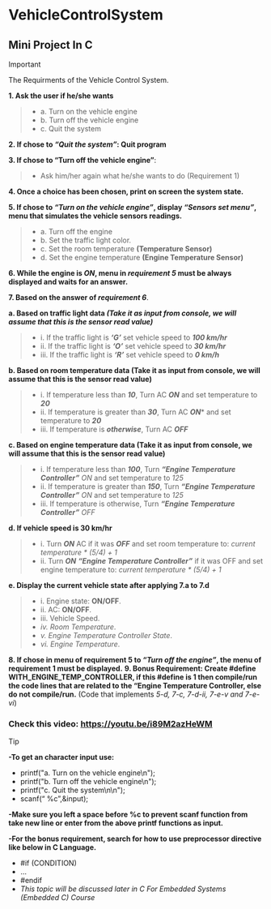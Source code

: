 # VehicleControlSystem
## Mini Project In C

> [!IMPORTANT]
> The Requirments of the Vehicle Control System.

**1. Ask the user if he/she wants**
  > - a. Turn on the vehicle engine
  > - b. Turn off the vehicle engine
  > - c. Quit the system
    
**2. If chose to ***“Quit the system”***: Quit program**

**3. If chose to “Turn off the vehicle engine”**:
   > - Ask him/her again what he/she wants to do (Requirement 1)
     
**4. Once a choice has been chosen, print on screen the system state.**

**5. If chose to ***“Turn on the vehicle engine”***, display ***“Sensors set menu”***, menu that simulates the vehicle sensors readings.**
  > - a. Turn off the engine
  > - b. Set the traffic light color.
  > - c. Set the room temperature **(Temperature Sensor)**
  > - d. Set the engine temperature **(Engine Temperature Sensor)**
    
**6. While the engine is *ON*, menu in *requirement 5* must be always displayed and waits for an answer.**

**7. Based on the answer of *requirement 6***.

**a. Based on traffic light data *(Take it as input from console, we will assume that this is the sensor read value)***
  > - i. If the traffic light is ***‘G’*** set vehicle speed to ***100 km/hr***
  > - ii. If the traffic light is ***‘O’*** set vehicle speed to ***30 km/hr***
  > - iii. If the traffic light is ***‘R’*** set vehicle speed to ***0 km/h***

**b. Based on room temperature data (Take it as input from console, we will assume that this is the sensor read value)**
  > - i. If temperature less than ***10***, Turn AC ***ON*** and set temperature to ***20***
  > - ii. If temperature is greater than ***30***, Turn AC ***ON**** and set temperature to ***20***
  > - iii. If temperature is ***otherwise***, Turn AC ***OFF***
    
**c. Based on engine temperature data (Take it as input from console, we will assume that this is the sensor read value)**
  > - i. If temperature less than ***100***, Turn ***“Engine Temperature Controller”*** *ON* and set temperature to *125*
  > - ii. If temperature is greater than ***150***, Turn ***“Engine Temperature Controller”*** *ON* and set temperature to *125*
  > - iii. If temperature is otherwise, Turn ***“Engine Temperature Controller”*** *OFF*
    
**d. If vehicle speed is 30 km/hr**
  > - i. Turn ***ON*** AC if it was ***OFF*** and set room temperature to: *current temperature * (5/4) + 1*
  > - ii. Turn ***ON*** ***“Engine Temperature Controller”*** if it was OFF and set engine temperature to: *current temperature * (5/4) + 1*
    
**e. Display the current vehicle state after applying 7.a to 7.d**
  > - i. Engine state: **ON/OFF**.
  > - ii. AC: **ON/OFF**.
  > - iii. Vehicle Speed.
  >  - *iv. Room Temperature*.
  >  - *v. Engine Temperature Controller State*.
  >  - *vi. Engine Temperature*.
      
**8. If chose in menu of requirement 5 to *“Turn off the engine”*, the menu of requirement 1 must be displayed.**
**9. Bonus Requirement: Create #define WITH_ENGINE_TEMP_CONTROLLER, if this #define is 1 then compile/run the code lines that are related to the “Engine Temperature Controller, else do not compile/run.** 
(Code that implements *5-d, 7-c, 7-d-ii, 7-e-v and 7-e-vi*)

### Check this video: https://youtu.be/i89M2azHeWM

> [!TIP]
> **-To get an character input use:**
>   - printf("a. Turn on the vehicle engine\n");
>   - printf("b. Turn off the vehicle engine\n");
>   - printf("c. Quit the system\n\n");
>   - scanf(“ %c”,&input);
> 
> **-Make sure you left a space before %c to prevent scanf function from take new line or 
> enter from the above printf functions as input.**
>
> 
> **-For the bonus requirement, search for how to use preprocessor directive like below in C Language.**
>   - #if (CONDITION)
>   - …
>   - #endif
>   - *This topic will be discussed later in C For Embedded Systems (Embedded C) Course*
